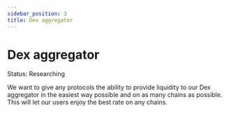 ```yaml
---
sidebar_position: 3
title: Dex aggregator
---
```


# Dex aggregator

Status: Researching

We want to give any protocols the ability to provide liquidity to our Dex aggregator in the easiest way possible and on as many chains as possible. This will let our users enjoy the best rate on any chains.